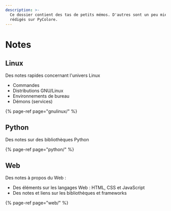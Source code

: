 ```yaml
---
description: >-
  Ce dossier contient des tas de petits mémos. D'autres sont un peu mieux
  rédigés sur PyColore.
---
```


# Notes

## Linux

Des notes rapides concernant l'univers Linux

* Commandes
* Distributions GNU/Linux
* Environnements de bureau
* Démons \(services\)

{% page-ref page="gnulinux/" %}

## Python

Des notes sur des bibliothèques Python

{% page-ref page="python/" %}

## Web

Des notes à propos du Web :

* Des éléments sur les langages Web : HTML, CSS et JavaScript
* Des notes et liens sur les bibliothèques et frameworks

{% page-ref page="web/" %}

